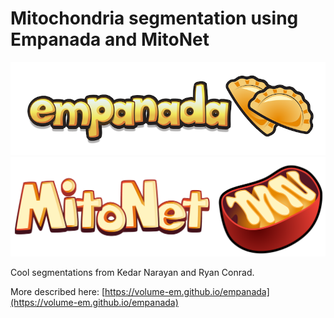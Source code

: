 # Mitochondria segmentation using Empanada and MitoNet

![Empanada logo](../assets/empanada_logo.png) ![MitoNet logo](../assets/mitonet_logo.png)

Cool segmentations from Kedar Narayan and Ryan Conrad.

More described here: [https://volume-em.github.io/empanada](https://volume-em.github.io/empanada)
